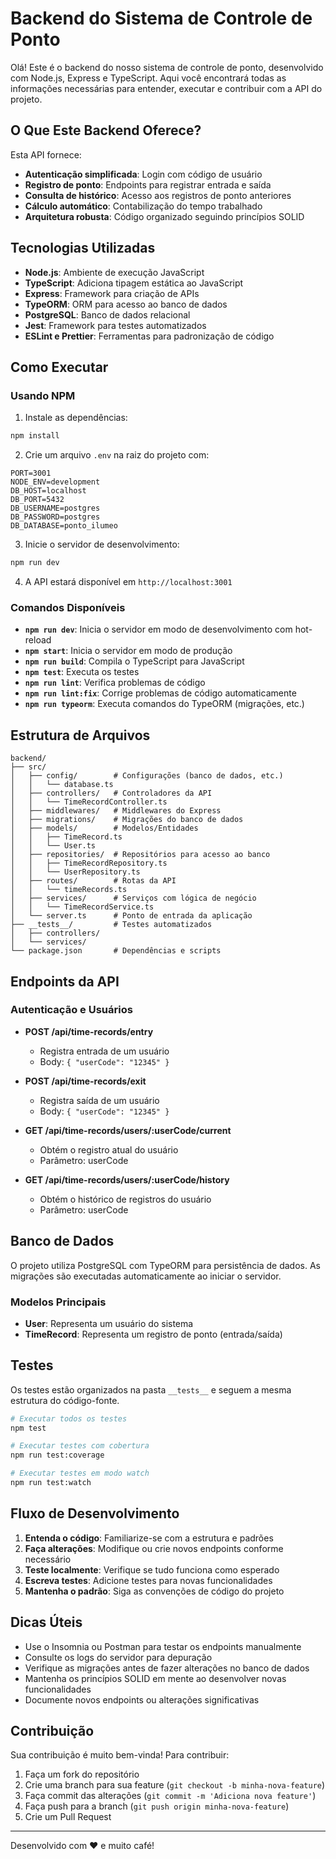 # Backend do Sistema de Controle de Ponto

Olá! Este é o backend do nosso sistema de controle de ponto, desenvolvido com Node.js, Express e TypeScript. Aqui você encontrará todas as informações necessárias para entender, executar e contribuir com a API do projeto.

## O Que Este Backend Oferece?

Esta API fornece:

- **Autenticação simplificada**: Login com código de usuário
- **Registro de ponto**: Endpoints para registrar entrada e saída
- **Consulta de histórico**: Acesso aos registros de ponto anteriores
- **Cálculo automático**: Contabilização do tempo trabalhado
- **Arquitetura robusta**: Código organizado seguindo princípios SOLID

## Tecnologias Utilizadas

- **Node.js**: Ambiente de execução JavaScript
- **TypeScript**: Adiciona tipagem estática ao JavaScript
- **Express**: Framework para criação de APIs
- **TypeORM**: ORM para acesso ao banco de dados
- **PostgreSQL**: Banco de dados relacional
- **Jest**: Framework para testes automatizados
- **ESLint e Prettier**: Ferramentas para padronização de código

## Como Executar

### Usando NPM

1. Instale as dependências:
```bash
npm install
```

2. Crie um arquivo `.env` na raiz do projeto com:
```
PORT=3001
NODE_ENV=development
DB_HOST=localhost
DB_PORT=5432
DB_USERNAME=postgres
DB_PASSWORD=postgres
DB_DATABASE=ponto_ilumeo
```

3. Inicie o servidor de desenvolvimento:
```bash
npm run dev
```

4. A API estará disponível em `http://localhost:3001`

### Comandos Disponíveis

- **`npm run dev`**: Inicia o servidor em modo de desenvolvimento com hot-reload
- **`npm start`**: Inicia o servidor em modo de produção
- **`npm run build`**: Compila o TypeScript para JavaScript
- **`npm test`**: Executa os testes
- **`npm run lint`**: Verifica problemas de código
- **`npm run lint:fix`**: Corrige problemas de código automaticamente
- **`npm run typeorm`**: Executa comandos do TypeORM (migrações, etc.)

## Estrutura de Arquivos

```
backend/
├── src/
│   ├── config/        # Configurações (banco de dados, etc.)
│   │   └── database.ts
│   ├── controllers/   # Controladores da API
│   │   └── TimeRecordController.ts
│   ├── middlewares/   # Middlewares do Express
│   ├── migrations/    # Migrações do banco de dados
│   ├── models/        # Modelos/Entidades
│   │   ├── TimeRecord.ts
│   │   └── User.ts
│   ├── repositories/  # Repositórios para acesso ao banco
│   │   ├── TimeRecordRepository.ts
│   │   └── UserRepository.ts
│   ├── routes/        # Rotas da API
│   │   └── timeRecords.ts
│   ├── services/      # Serviços com lógica de negócio
│   │   └── TimeRecordService.ts
│   └── server.ts      # Ponto de entrada da aplicação
├── __tests__/         # Testes automatizados
│   ├── controllers/
│   └── services/
└── package.json       # Dependências e scripts
```

## Endpoints da API

### Autenticação e Usuários

- **POST /api/time-records/entry**
  - Registra entrada de um usuário
  - Body: `{ "userCode": "12345" }`

- **POST /api/time-records/exit**
  - Registra saída de um usuário
  - Body: `{ "userCode": "12345" }`

- **GET /api/time-records/users/:userCode/current**
  - Obtém o registro atual do usuário
  - Parâmetro: userCode

- **GET /api/time-records/users/:userCode/history**
  - Obtém o histórico de registros do usuário
  - Parâmetro: userCode

## Banco de Dados

O projeto utiliza PostgreSQL com TypeORM para persistência de dados. As migrações são executadas automaticamente ao iniciar o servidor.

### Modelos Principais

- **User**: Representa um usuário do sistema
- **TimeRecord**: Representa um registro de ponto (entrada/saída)

## Testes

Os testes estão organizados na pasta `__tests__` e seguem a mesma estrutura do código-fonte.

```bash
# Executar todos os testes
npm test

# Executar testes com cobertura
npm run test:coverage

# Executar testes em modo watch
npm run test:watch
```

## Fluxo de Desenvolvimento

1. **Entenda o código**: Familiarize-se com a estrutura e padrões
2. **Faça alterações**: Modifique ou crie novos endpoints conforme necessário
3. **Teste localmente**: Verifique se tudo funciona como esperado
4. **Escreva testes**: Adicione testes para novas funcionalidades
5. **Mantenha o padrão**: Siga as convenções de código do projeto

## Dicas Úteis

- Use o Insomnia ou Postman para testar os endpoints manualmente
- Consulte os logs do servidor para depuração
- Verifique as migrações antes de fazer alterações no banco de dados
- Mantenha os princípios SOLID em mente ao desenvolver novas funcionalidades
- Documente novos endpoints ou alterações significativas

## Contribuição

Sua contribuição é muito bem-vinda! Para contribuir:

1. Faça um fork do repositório
2. Crie uma branch para sua feature (`git checkout -b minha-nova-feature`)
3. Faça commit das alterações (`git commit -m 'Adiciona nova feature'`)
4. Faça push para a branch (`git push origin minha-nova-feature`)
5. Crie um Pull Request

---

Desenvolvido com ❤️ e muito café! 